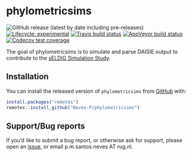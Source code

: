 
<!-- README.md is generated from README.Rmd. Please edit that file -->

# phylometricsims

<!-- badges: start -->

![GitHub release (latest by date including
pre-releases)](https://img.shields.io/github/v/release/Neves-P/phylometricsims?include_prereleases)
[![Lifecycle:
experimental](https://img.shields.io/badge/lifecycle-experimental-orange.svg)](https://www.tidyverse.org/lifecycle/#experimental)
[![Travis build
status](https://travis-ci.com/Neves-P/phylometricsims.svg?branch=master)](https://travis-ci.com/Neves-P/phylometricsims)
[![AppVeyor build
status](https://ci.appveyor.com/api/projects/status/github/Neves-P/phylometricsims?branch=master&svg=true)](https://ci.appveyor.com/project/Neves-P/phylometricsims)
[![Codecov test
coverage](https://codecov.io/gh/Neves-P/phylometricsims/branch/master/graph/badge.svg)](https://codecov.io/gh/Neves-P/phylometricsims?branch=master)
<!-- badges: end -->

The goal of phylometricsims is to simulate and parse DAISIE output to
contribute to the [sELDIG Simulation
Study](https://github.com/sELDIG/SimulationStudy).

## Installation

You can install the released version of `phylometricsims` from
[GitHub](https://github.com/Neves-P/phylometricsims) with:

``` r
install.packages("remotes")
remotes::install_github("Neves-P/phylometricsims")
```

## Support/Bug reports

If you’d like to submit a bug report, or otherwise ask for support,
please open an
[issue](https://github.com/Neves-P/phylometricsims/issues), or email
p.m.santos.neves AT rug.nl.
